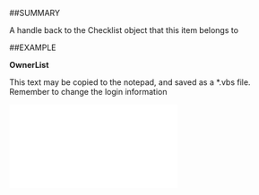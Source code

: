 

##SUMMARY

A handle back to the Checklist object that this item belongs to


##EXAMPLE

**OwnerList**

This text may be copied to the notepad, and saved as a *.vbs file. Remember to change the login information

![](../../Examples/vbs/SOChecklistItem.OwnerList.vbs.txt)





